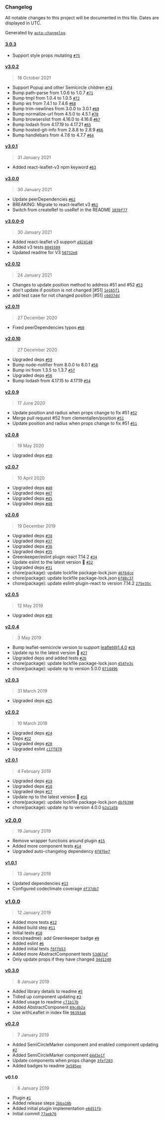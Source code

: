 ### Changelog

All notable changes to this project will be documented in this file. Dates are displayed in UTC.

Generated by [`auto-changelog`](https://github.com/CookPete/auto-changelog).

#### [3.0.3](https://github.com/clementallen/react-leaflet-semicircle/compare/v3.0.2...3.0.3)

- Support style props mutating [`#75`](https://github.com/clementallen/react-leaflet-semicircle/pull/75)

#### [v3.0.2](https://github.com/clementallen/react-leaflet-semicircle/compare/v3.0.1...v3.0.2)

> 18 October 2021

- Support Popup and other Semicircle children [`#74`](https://github.com/clementallen/react-leaflet-semicircle/pull/74)
- Bump path-parse from 1.0.6 to 1.0.7 [`#71`](https://github.com/clementallen/react-leaflet-semicircle/pull/71)
- Bump tmpl from 1.0.4 to 1.0.5 [`#72`](https://github.com/clementallen/react-leaflet-semicircle/pull/72)
- Bump ws from 7.4.1 to 7.4.6 [`#68`](https://github.com/clementallen/react-leaflet-semicircle/pull/68)
- Bump trim-newlines from 3.0.0 to 3.0.1 [`#69`](https://github.com/clementallen/react-leaflet-semicircle/pull/69)
- Bump normalize-url from 4.5.0 to 4.5.1 [`#70`](https://github.com/clementallen/react-leaflet-semicircle/pull/70)
- Bump browserslist from 4.16.0 to 4.16.6 [`#67`](https://github.com/clementallen/react-leaflet-semicircle/pull/67)
- Bump lodash from 4.17.19 to 4.17.21 [`#65`](https://github.com/clementallen/react-leaflet-semicircle/pull/65)
- Bump hosted-git-info from 2.8.8 to 2.8.9 [`#66`](https://github.com/clementallen/react-leaflet-semicircle/pull/66)
- Bump handlebars from 4.7.6 to 4.7.7 [`#64`](https://github.com/clementallen/react-leaflet-semicircle/pull/64)

#### [v3.0.1](https://github.com/clementallen/react-leaflet-semicircle/compare/v3.0.0...v3.0.1)

> 31 January 2021

- Added react-leaflet-v3 npm keyword [`#63`](https://github.com/clementallen/react-leaflet-semicircle/pull/63)

#### [v3.0.0](https://github.com/clementallen/react-leaflet-semicircle/compare/v3.0.0-0...v3.0.0)

> 30 January 2021

- Update peerDependencies [`#62`](https://github.com/clementallen/react-leaflet-semicircle/pull/62)
- BREAKING: Migrate to react-leaflet v3 [`#61`](https://github.com/clementallen/react-leaflet-semicircle/pull/61)
- Switch from createRef to useRef in the README [`103bf77`](https://github.com/clementallen/react-leaflet-semicircle/commit/103bf77cc6fc2f70ff15acfc5fc451ff4016531c)

#### [v3.0.0-0](https://github.com/clementallen/react-leaflet-semicircle/compare/v2.0.12...v3.0.0-0)

> 30 January 2021

- Added react-leaflet v3 support [`a924148`](https://github.com/clementallen/react-leaflet-semicircle/commit/a924148d310d1e6d29d8ec1c656b4dc4e34d107a)
- Added v3 tests [`8045509`](https://github.com/clementallen/react-leaflet-semicircle/commit/80455092fc3fcdbc6e0458b1c03144d54474e93b)
- Updated readme for V3 [`50732e8`](https://github.com/clementallen/react-leaflet-semicircle/commit/50732e8bdd3d8e9dcef495a7c16b2d240f191e93)

#### [v2.0.12](https://github.com/clementallen/react-leaflet-semicircle/compare/v2.0.11...v2.0.12)

> 24 January 2021

- Changes to update position method to address #51 and #52 [`#53`](https://github.com/clementallen/react-leaflet-semicircle/pull/53)
- don't update if position is not changed [#51] [`1e165f1`](https://github.com/clementallen/react-leaflet-semicircle/commit/1e165f13f45e200dd348ad95d97a7baeb20b7eff)
- add test case for not changed position [#51] [`c6037dd`](https://github.com/clementallen/react-leaflet-semicircle/commit/c6037dd9f6b2f647d974c69b1ff96279c8c4a023)

#### [v2.0.11](https://github.com/clementallen/react-leaflet-semicircle/compare/v2.0.10...v2.0.11)

> 27 December 2020

- Fixed peerDependencies typos [`#60`](https://github.com/clementallen/react-leaflet-semicircle/pull/60)

#### [v2.0.10](https://github.com/clementallen/react-leaflet-semicircle/compare/v2.0.9...v2.0.10)

> 27 December 2020

- Upgraded deps [`#59`](https://github.com/clementallen/react-leaflet-semicircle/pull/59)
- Bump node-notifier from 8.0.0 to 8.0.1 [`#58`](https://github.com/clementallen/react-leaflet-semicircle/pull/58)
- Bump ini from 1.3.5 to 1.3.7 [`#57`](https://github.com/clementallen/react-leaflet-semicircle/pull/57)
- Upgraded deps [`#56`](https://github.com/clementallen/react-leaflet-semicircle/pull/56)
- Bump lodash from 4.17.15 to 4.17.19 [`#54`](https://github.com/clementallen/react-leaflet-semicircle/pull/54)

#### [v2.0.9](https://github.com/clementallen/react-leaflet-semicircle/compare/v2.0.8...v2.0.9)

> 17 June 2020

- Update position and radius when props change to fix #51 [`#52`](https://github.com/clementallen/react-leaflet-semicircle/pull/52)
- Merge pull request #52 from clementallen/position [`#51`](https://github.com/clementallen/react-leaflet-semicircle/issues/51)
- Update position and radius when props change to fix #51 [`#51`](https://github.com/clementallen/react-leaflet-semicircle/issues/51)

#### [v2.0.8](https://github.com/clementallen/react-leaflet-semicircle/compare/v2.0.7...v2.0.8)

> 19 May 2020

- Upgraded deps [`#50`](https://github.com/clementallen/react-leaflet-semicircle/pull/50)

#### [v2.0.7](https://github.com/clementallen/react-leaflet-semicircle/compare/v2.0.6...v2.0.7)

> 10 April 2020

- Upgraded deps [`#48`](https://github.com/clementallen/react-leaflet-semicircle/pull/48)
- Upgraded deps [`#47`](https://github.com/clementallen/react-leaflet-semicircle/pull/47)
- Upgraded deps [`#45`](https://github.com/clementallen/react-leaflet-semicircle/pull/45)
- Upgraded deps [`#40`](https://github.com/clementallen/react-leaflet-semicircle/pull/40)

#### [v2.0.6](https://github.com/clementallen/react-leaflet-semicircle/compare/v2.0.5...v2.0.6)

> 19 December 2019

- Upgraded deps [`#38`](https://github.com/clementallen/react-leaflet-semicircle/pull/38)
- Upgraded deps [`#37`](https://github.com/clementallen/react-leaflet-semicircle/pull/37)
- Upgraded deps [`#36`](https://github.com/clementallen/react-leaflet-semicircle/pull/36)
- Upgraded deps [`#35`](https://github.com/clementallen/react-leaflet-semicircle/pull/35)
- Greenkeeper/eslint plugin react 7.14.2 [`#34`](https://github.com/clementallen/react-leaflet-semicircle/pull/34)
- Update eslint to the latest version 🚀 [`#32`](https://github.com/clementallen/react-leaflet-semicircle/pull/32)
- Upgraded deps [`#31`](https://github.com/clementallen/react-leaflet-semicircle/pull/31)
- chore(package): update lockfile package-lock.json [`46f64ce`](https://github.com/clementallen/react-leaflet-semicircle/commit/46f64cec08e182c4626210ee367cd9e8b98ebd4e)
- chore(package): update lockfile package-lock.json [`6f88c37`](https://github.com/clementallen/react-leaflet-semicircle/commit/6f88c37f1ef7aa9ddb6d54d585835034882e3011)
- chore(package): update eslint-plugin-react to version 7.14.2 [`275e35c`](https://github.com/clementallen/react-leaflet-semicircle/commit/275e35c4fc424e061470708e6f72ee9b1a473bf4)

#### [v2.0.5](https://github.com/clementallen/react-leaflet-semicircle/compare/v2.0.4...v2.0.5)

> 12 May 2019

- Upgraded deps [`#30`](https://github.com/clementallen/react-leaflet-semicircle/pull/30)

#### [v2.0.4](https://github.com/clementallen/react-leaflet-semicircle/compare/v2.0.3...v2.0.4)

> 3 May 2019

- Bump leaflet-semicircle version to support leaflet@1.4.0 [`#28`](https://github.com/clementallen/react-leaflet-semicircle/pull/28)
- Update np to the latest version 🚀 [`#27`](https://github.com/clementallen/react-leaflet-semicircle/pull/27)
- Upgraded deps and added tests [`#26`](https://github.com/clementallen/react-leaflet-semicircle/pull/26)
- chore(package): update lockfile package-lock.json [`454fe3c`](https://github.com/clementallen/react-leaflet-semicircle/commit/454fe3cc4d38c23c240ba63fc02a721a06fd461b)
- chore(package): update np to version 5.0.0 [`071d496`](https://github.com/clementallen/react-leaflet-semicircle/commit/071d4961c00d632f88209e01c238e1d81084aa6c)

#### [v2.0.3](https://github.com/clementallen/react-leaflet-semicircle/compare/v2.0.2...v2.0.3)

> 31 March 2019

- Upgraded deps [`#25`](https://github.com/clementallen/react-leaflet-semicircle/pull/25)

#### [v2.0.2](https://github.com/clementallen/react-leaflet-semicircle/compare/v2.0.1...v2.0.2)

> 10 March 2019

- Upgraded deps [`#24`](https://github.com/clementallen/react-leaflet-semicircle/pull/24)
- Deps [`#22`](https://github.com/clementallen/react-leaflet-semicircle/pull/22)
- Upgraded deps [`#20`](https://github.com/clementallen/react-leaflet-semicircle/pull/20)
- Upgraded eslint [`c1ff879`](https://github.com/clementallen/react-leaflet-semicircle/commit/c1ff8794081003e19fbbc3829ff6f0b4db0b0940)

#### [v2.0.1](https://github.com/clementallen/react-leaflet-semicircle/compare/v2.0.0...v2.0.1)

> 4 February 2019

- Upgraded deps [`#19`](https://github.com/clementallen/react-leaflet-semicircle/pull/19)
- Upgraded deps [`#18`](https://github.com/clementallen/react-leaflet-semicircle/pull/18)
- Upgraded deps [`#17`](https://github.com/clementallen/react-leaflet-semicircle/pull/17)
- Update np to the latest version 🚀 [`#16`](https://github.com/clementallen/react-leaflet-semicircle/pull/16)
- chore(package): update lockfile package-lock.json [`dbf6398`](https://github.com/clementallen/react-leaflet-semicircle/commit/dbf63983b4924f95716fcfb048b300c81bf158fe)
- chore(package): update np to version 4.0.0 [`b2a1a5b`](https://github.com/clementallen/react-leaflet-semicircle/commit/b2a1a5b1d535cc4a2b92148976114e9b8b54651b)

### [v2.0.0](https://github.com/clementallen/react-leaflet-semicircle/compare/v1.0.1...v2.0.0)

> 19 January 2019

- Remove wrapper functions around plugin [`#15`](https://github.com/clementallen/react-leaflet-semicircle/pull/15)
- Added more component tests [`#14`](https://github.com/clementallen/react-leaflet-semicircle/pull/14)
- Upgraded auto-changelog dependency [`6f87be7`](https://github.com/clementallen/react-leaflet-semicircle/commit/6f87be7ea37f464422ed491dd4c5dd9cf3ff678d)

#### [v1.0.1](https://github.com/clementallen/react-leaflet-semicircle/compare/v1.0.0...v1.0.1)

> 13 January 2019

- Updated dependencies [`#13`](https://github.com/clementallen/react-leaflet-semicircle/pull/13)
- Configured codeclimate coverage [`df37db7`](https://github.com/clementallen/react-leaflet-semicircle/commit/df37db726c5f09fd642c827288d1e9dd3a872dba)

### [v1.0.0](https://github.com/clementallen/react-leaflet-semicircle/compare/v0.3.0...v1.0.0)

> 12 January 2019

- Added more tests [`#12`](https://github.com/clementallen/react-leaflet-semicircle/pull/12)
- Added build step [`#11`](https://github.com/clementallen/react-leaflet-semicircle/pull/11)
- Initial tests [`#10`](https://github.com/clementallen/react-leaflet-semicircle/pull/10)
- docs(readme): add Greenkeeper badge [`#9`](https://github.com/clementallen/react-leaflet-semicircle/pull/9)
- Added eslint [`#6`](https://github.com/clementallen/react-leaflet-semicircle/pull/6)
- Added initial tests [`f6ffb53`](https://github.com/clementallen/react-leaflet-semicircle/commit/f6ffb53a85e87de65f6070143e0c0fa469eecf90)
- Added more AbstractComponent tests [`53d67af`](https://github.com/clementallen/react-leaflet-semicircle/commit/53d67af011d41516f480d2f63600ebc73628098c)
- Only update props if they have changed [`34d1240`](https://github.com/clementallen/react-leaflet-semicircle/commit/34d1240989d5dfae688df178859346e9f295a82e)

#### [v0.3.0](https://github.com/clementallen/react-leaflet-semicircle/compare/v0.2.0...v0.3.0)

> 8 January 2019

- Added library details to readme [`#5`](https://github.com/clementallen/react-leaflet-semicircle/pull/5)
- Tidied up component updating [`#3`](https://github.com/clementallen/react-leaflet-semicircle/pull/3)
- Added usage to readme [`c71b17b`](https://github.com/clementallen/react-leaflet-semicircle/commit/c71b17b62e855845f71026c2313ac9860807952a)
- Added AbstractComponent [`89cdb2a`](https://github.com/clementallen/react-leaflet-semicircle/commit/89cdb2af7f5ee22a9ff9865b336c597328b767e8)
- Use withLeaflet in index file [`96393a6`](https://github.com/clementallen/react-leaflet-semicircle/commit/96393a60d841dbd6b4303408b9ef616e893e0e5d)

#### [v0.2.0](https://github.com/clementallen/react-leaflet-semicircle/compare/v0.1.0...v0.2.0)

> 7 January 2019

- Added SemiCircleMarker component and enabled component updating [`#2`](https://github.com/clementallen/react-leaflet-semicircle/pull/2)
- Added SemiCircleMarker component [`d4d3e1f`](https://github.com/clementallen/react-leaflet-semicircle/commit/d4d3e1f19cf135633a9160cbc04c07edd518d407)
- Update components when props change [`3fef203`](https://github.com/clementallen/react-leaflet-semicircle/commit/3fef203105875f4c46446afd7f3b442528ab1886)
- Added badges to readme [`3e585ee`](https://github.com/clementallen/react-leaflet-semicircle/commit/3e585ee4be65bcad60f925eda222e33d13d64893)

#### v0.1.0

> 6 January 2019

- Plugin [`#1`](https://github.com/clementallen/react-leaflet-semicircle/pull/1)
- Added release steps [`2bba10b`](https://github.com/clementallen/react-leaflet-semicircle/commit/2bba10b66c252c90084fafc61a29777a572e1d85)
- Added initial plugin implementation [`e6d51fb`](https://github.com/clementallen/react-leaflet-semicircle/commit/e6d51fbc2fc8f0503d8c4c2879d81aa6c54fc44e)
- Initial commit [`77aeb76`](https://github.com/clementallen/react-leaflet-semicircle/commit/77aeb767a95f0034b5d393ae30c98e2e1df04da1)
